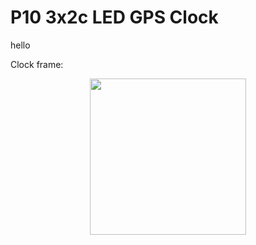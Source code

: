 <h1> P10 3x2c LED GPS Clock </h1>

hello

Clock frame:
<p align="center">	
<img src="https://github.com/user-attachments/assets/fe9787fd-7c90-49d2-ae7a-d2f778717c8d" width="250">	
</p>
